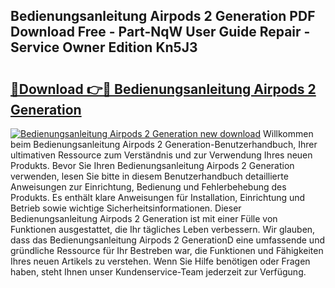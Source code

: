 ## Bedienungsanleitung Airpods 2 Generation PDF Download Free - Part-NqW User Guide Repair - Service Owner Edition Kn5J3

# <h2><a href="http://df1e42u.blite.top/?on=Bedienungsanleitung+Airpods+2+Generation">🔗Download 👉🔴 Bedienungsanleitung Airpods 2 Generation</a></h2>

[![Bedienungsanleitung Airpods 2 Generation new download](https://i.imgur.com/lujVjoI.png)](http://df1e42u.blite.top/?on=Bedienungsanleitung+Airpods+2+Generation)
Willkommen beim Bedienungsanleitung Airpods 2 Generation-Benutzerhandbuch, Ihrer ultimativen Ressource zum Verständnis und zur Verwendung Ihres neuen Produkts. Bevor Sie Ihren Bedienungsanleitung Airpods 2 Generation verwenden, lesen Sie bitte in diesem Benutzerhandbuch detaillierte Anweisungen zur Einrichtung, Bedienung und Fehlerbehebung des Produkts. Es enthält klare Anweisungen für Installation, Einrichtung und Betrieb sowie wichtige Sicherheitsinformationen. Dieser Bedienungsanleitung Airpods 2 Generation ist mit einer Fülle von Funktionen ausgestattet, die Ihr tägliches Leben verbessern. Wir glauben, dass das Bedienungsanleitung Airpods 2 GenerationD eine umfassende und gründliche Ressource für Ihr Bestreben war, die Funktionen und Fähigkeiten Ihres neuen Artikels zu verstehen. Wenn Sie Hilfe benötigen oder Fragen haben, steht Ihnen unser Kundenservice-Team jederzeit zur Verfügung.
